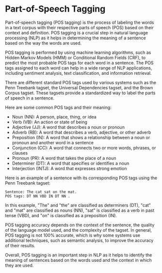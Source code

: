 # Part-of-Speech Tagging

Part-of-speech tagging (POS tagging) is the process of labeling the words in a text corpus with their respective parts of speech (POS) based on their context and definition. POS tagging is a crucial step in natural language processing (NLP) as it helps in determining the meaning of a sentence based on the way the words are used.

POS tagging is performed by using machine learning algorithms, such as Hidden Markov Models (HMM) or Conditional Random Fields (CRF), to predict the most probable POS tags for each word in a sentence. The POS tags assigned to each word can help in a wide range of NLP applications, including sentiment analysis, text classification, and information retrieval.

There are different standard POS tags used by various systems such as the Penn Treebank tagset, the Universal Dependencies tagset, and the Brown Corpus tagset. These tagsets provide a standardized way to label the parts of speech in a sentence.

Here are some common POS tags and their meaning:

- Noun (NN): A person, place, thing, or idea
- Verb (VB): An action or state of being
- Adjective (JJ): A word that describes a noun or pronoun
- Adverb (RB): A word that describes a verb, adjective, or other adverb
- Preposition (IN): A word that shows a relationship between a noun or pronoun and another word in a sentence
- Conjunction (CC): A word that connects two or more words, phrases, or clauses
- Pronoun (PR): A word that takes the place of a noun
- Determiner (DT): A word that specifies or identifies a noun
- Interjection (INTJ): A word that expresses strong emotion

Here is an example of a sentence with its corresponding POS tags using the Penn Treebank tagset:

```
Sentence: The cat sat on the mat.
POS tags: DT NN VBD IN DT NN .
```

In this example, "The" and "the" are classified as determiners (DT), "cat" and "mat" are classified as nouns (NN), "sat" is classified as a verb in past tense (VBD), and "on" is classified as a preposition (IN).

POS tagging accuracy depends on the context of the sentence, the quality of the language model used, and the complexity of the tagset. In general, POS tagging is not 100% accurate, which is why some systems use additional techniques, such as semantic analysis, to improve the accuracy of their results.

Overall, POS tagging is an important step in NLP as it helps to identify the meaning of sentences based on the words used and the context in which they are used.
